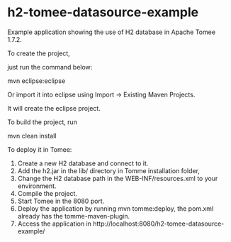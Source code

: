 h2-tomee-datasource-example
=====================

Example application showing the use of H2 database in Apache Tomee 1.7.2.

To create the project,

just run the command below:

mvn eclipse:eclipse

Or import it into eclipse using Import -> Existing Maven Projects.

It will create the eclipse project.

To build the project, run 

mvn clean install

To deploy it in Tomee:
1) Create a new H2 database and connect to it.
2) Add the h2.jar in the lib/ directory in Tomme installation folder,
3) Change the H2 database path in the WEB-INF/resources.xml to your environment.
4) Compile the project.
5) Start Tomee in the 8080 port.
6) Deploy the application by running mvn tomme:deploy, the pom.xml already has the tomme-maven-plugin.
7) Access the application in http://localhost:8080/h2-tomee-datasource-example/
